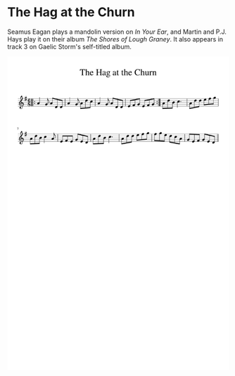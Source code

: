 # The Hag at the Churn

Seamus Eagan plays a mandolin version on _In Your Ear_, and Martin and P.J. Hays play it on their album _The Shores of Lough Graney_. It also appears in track 3 on Gaelic Storm's self-titled album.


![The Hag at the Churn](The_Hag_at_the_Churn-1.png)